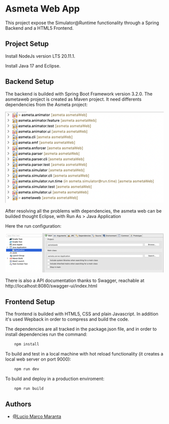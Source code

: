 # Asmeta Web App

This project expose the Simulator@Runtime functionality through a Spring Backend and a HTML5 Frontend.


## Project Setup

Install NodeJs version LTS 20.11.1.

Install Java 17 and Eclipse.

## Backend Setup

The backend is builded with Spring Boot Framework version 3.2.0.
The asmetaweb project is created as Maven project.
It need differents dependencies from the Asmeta project:

![Screenshot](./dependencyScreenshot.png)

After resolving all the problems with dependencies, the asmeta web can be builded thought Eclipse, with Run As > Java Application

Here the run configuration:

![Screenshot](./serverConfigurationScreenshot.png)

There is also a API documentation thanks to Swagger, reachable at http://localhost:8080/swagger-ui/index.html

## Frontend Setup

The frontend is builded with HTML5, CSS and plain Javascript.
In addition it's used Wepback in order to compress and build the code.

The dependencies are all tracked in the package.json file, and in order to install  dependencies run the command:

```bash
    npm install
```

To build and test in a local machine with hot reload functionality (it creates a local web server on port 9000):
```bash
    npm run dev
```

To build and deploy in a production enviroment:
```bash
    npm run build
```
## Authors

- [@Lucio Marco Maranta](https://www.github.com/luciomarcomaranta)
